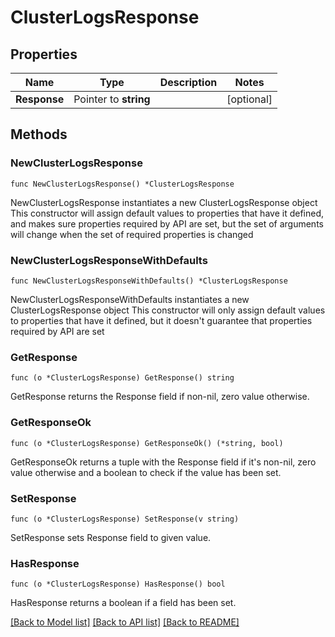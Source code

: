 # ClusterLogsResponse

## Properties

Name | Type | Description | Notes
------------ | ------------- | ------------- | -------------
**Response** | Pointer to **string** |  | [optional] 

## Methods

### NewClusterLogsResponse

`func NewClusterLogsResponse() *ClusterLogsResponse`

NewClusterLogsResponse instantiates a new ClusterLogsResponse object
This constructor will assign default values to properties that have it defined,
and makes sure properties required by API are set, but the set of arguments
will change when the set of required properties is changed

### NewClusterLogsResponseWithDefaults

`func NewClusterLogsResponseWithDefaults() *ClusterLogsResponse`

NewClusterLogsResponseWithDefaults instantiates a new ClusterLogsResponse object
This constructor will only assign default values to properties that have it defined,
but it doesn't guarantee that properties required by API are set

### GetResponse

`func (o *ClusterLogsResponse) GetResponse() string`

GetResponse returns the Response field if non-nil, zero value otherwise.

### GetResponseOk

`func (o *ClusterLogsResponse) GetResponseOk() (*string, bool)`

GetResponseOk returns a tuple with the Response field if it's non-nil, zero value otherwise
and a boolean to check if the value has been set.

### SetResponse

`func (o *ClusterLogsResponse) SetResponse(v string)`

SetResponse sets Response field to given value.

### HasResponse

`func (o *ClusterLogsResponse) HasResponse() bool`

HasResponse returns a boolean if a field has been set.


[[Back to Model list]](../README.md#documentation-for-models) [[Back to API list]](../README.md#documentation-for-api-endpoints) [[Back to README]](../README.md)



